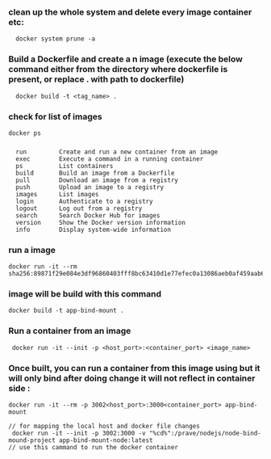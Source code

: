 ### clean up the whole system and delete every image container etc:
```
  docker system prune -a
```
### Build a Dockerfile and create a n image (execute the below command either from the directory where dockerfile is present, or replace . with path to dockerfile)

```
  docker build -t <tag_name> .
```
### check for list of images
```
docker ps
```
###

```
  run         Create and run a new container from an image
  exec        Execute a command in a running container
  ps          List containers
  build       Build an image from a Dockerfile
  pull        Download an image from a registry
  push        Upload an image to a registry
  images      List images
  login       Authenticate to a registry
  logout      Log out from a registry
  search      Search Docker Hub for images
  version     Show the Docker version information
  info        Display system-wide information
```

### run a image
```
docker run -it --rm sha256:89871f29e084e3df96860403fff8bc63410d1e77efec0a13086aeb0af459aab6
```
###  image will be build with this command
```
docker build -t app-bind-mount .
```
### Run a container from an image

```
 docker run -it --init -p <host_port>:<container_port> <image_name>
```

### Once built, you can run a container from this image using but it will only bind after doing change it will not reflect in container  side :
```
docker run -it --rm -p 3002<host_port>:3000<container_port> app-bind-mount
```

```
// for mapping the local host and docker file changes
 docker run -it --init -p 3002:3000 -v "%cd%":/prave/nodejs/node-bind-mound-project app-bind-mount-node:latest
// use this cammand to run the docker container
```

